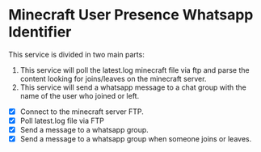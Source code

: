 # Minecraft User Presence Whatsapp Identifier

This service is divided in two main parts:

1. This service will poll the latest.log minecraft file via ftp and parse the content looking for joins/leaves on the minecraft server.
2. This service will send a whatsapp message to a chat group with the name of the user who joined or left.

- [x] Connect to the minecraft server FTP.
- [x] Poll latest.log file via FTP
- [x] Send a message to a whatsapp group.
- [x] Send a message to a whatsapp group when someone joins or leaves.
